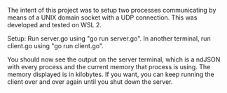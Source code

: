 The intent of this project was to setup two processes communicating by means of a UNIX domain socket with a UDP connection.  This was developed and tested on WSL 2.

Setup:
Run server.go using "go run server.go".
In another terminal, run client.go using "go run client.go".

You should now see the output on the server terminal, which is a ndJSON with every process and the current memory that process is using.  The memory displayed is in kilobytes.  If you want, you can keep running the client over and over again until you shut down the server.
